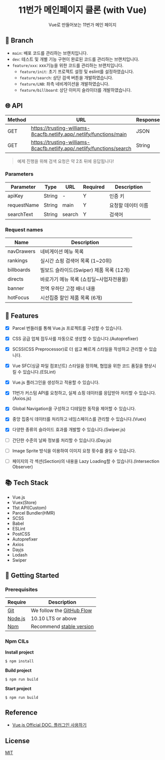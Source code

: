 <div align=center>

# 11번가 메인페이지 클론 (with Vue)

Vue로 만들어보는 11번가 메인 페이지

</div>

## 🌿 Branch 

- `main`: 배포 코드를 관리하는 브랜치입니다.
- `dev`: 테스트 및 개별 기능 구현이 완료된 코드를 관리하는 브랜치입니다.
- `feature/xxx`: xxx기능을 위한 코드를 관리하는 브랜치입니다.
   - `feature/init`: 초기 프로젝트 설정 및 eslint를 설정하였습니다.
   - `feature/search`: 상단 검색 버튼을 개발하였습니다. 
   - `feature/LNB`: 좌측 네비게이션을 개발하였습니다.
   - `feature/billboard`: 상단 이미지 슬라이더를 개발하였습니다.

## 🌐 API

Method | URL | Response
--|--|--
GET | https://trusting-williams-8cacfb.netlify.app/.netlify/functions/main | JSON
GET | https://trusting-williams-8cacfb.netlify.app/.netlify/functions/search | String

> 예제 진행을 위해 검색 요청은 약 2초 뒤에 응답됩니다! 

### Parameters

Parameter | Type | URL | Required | Description
--|--|--|--|--
apiKey | String | - | Y | 인증 키
requestName | String | main | Y | 요청할 데이터 이름
searchText | String | search | Y | 검색어

### Request names

Name | Description
--|--
navDrawers | 네비게이션 메뉴 목록 
rankings | 실시간 쇼핑 검색어 목록 (1~20위)
billboards | 빌보드 슬라이드(Swiper) 제품 목록 (12개)
directs | 바로가기 메뉴 목록 (쇼킹딜~사업자전용몰) 
banner | 전역 우하단 고정 배너 내용
hotFocus | 시선집중 할인 제품 목록 (6개)

## 🚩 Features

- [x] Parcel 번들러를 통해 Vue.js 프로젝트를 구성할 수 있습니다.
- [x] CSS 공급 업체 접두사를 자동으로 생성할 수 있습니다.(Autoprefixer)
- [x] SCSS(CSS Preprocessor)로 더 쉽고 빠르게 스타일을 작성하고 관리할 수 있습니다.
- [x] Vue SFC(싱글 파일 컴포넌트) 스타일을 정의해, 협업을 위한 코드 품질을 향상시킬 수 있습니다.(ESLint)
- [x] Vue.js 플러그인을 생성하고 적용할 수 있습니다.
- [x] 11번가 커스텀 API를 요청하고, 실제 쇼핑 데이터를 응답받아 처리할 수 있습니다.(Axios.js)
- [x] Global Navigation을 구성하고 디테일한 동작을 제어할 수 있습니다.
- [x] 중앙 집중식 데이터를 처리하고 네임스페이스를 관리할 수 있습니다.(Vuex)
- [x] 다양한 종류의 슬라이드 효과를 개발할 수 있습니다.(Swiper.js)
- [ ] 간단한 수준의 날짜 정보를 처리할 수 있습니다.(Day.js)
- [ ] Image Sprite 방식을 이용하여 이미지 요청 횟수를 줄일 수 있습니다.
- [ ] 페이지의 각 섹션(Section)의 내용을 Lazy Loading할 수 있습니다.(Intersection Observer)


## 📚 Tech Stack

- Vue.js
- Vuex(Store)
- 11st API(Custom)
- Parcel Bundler(HMR)
- SCSS
- Babel
- ESLint
- PostCSS
- Autoprefixer
- Axios
- Dayjs
- Lodash
- Swiper

## 🔧 Getting Started 

### Prerequisites

| Require                              | Description                                                               |
| ------------------------------------ | ------------------------------------------------------------------------- |
| [Git](https://git-scm.com/)          | We follow the [GitHub Flow](https://guides.github.com/introduction/flow/) |
| [Node.js](nodejs.org)                | 10.10 LTS or above                                                        |
| [Npm](https://www.npmjs.com/)        | Recommend [stable version](https://github.com/npm/cli)                    |

### Npm CILs

__Install project__
```
$ npm install 
```

__Build project__
```
$ npm run build
```

__Start project__
```
$ npm run build
```

## Reference

- [Vue.js Official DOC. 플러그인 사용하기](https://kr.vuejs.org/v2/guide/plugins.html)

## License

[MIT](./LICENSE)